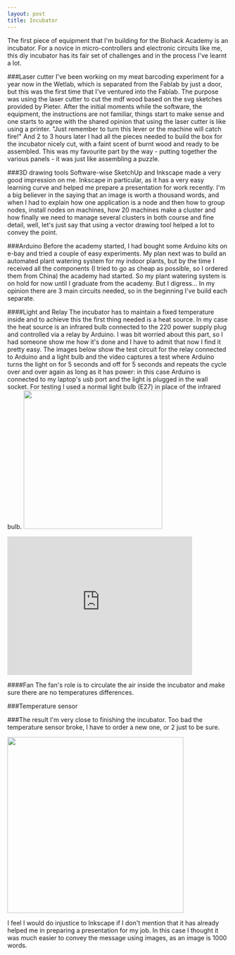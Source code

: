 ```yaml
---
layout: post
title: Incubator
---
```


The first piece of equipment that I'm building for the Biohack Academy is an incubator. For a novice in micro-controllers and electronic circuits like me, this diy incubator has its fair set of challenges and in the process I've learnt a lot. 

###Laser cutter
I've been working on my meat barcoding experiment for a year now in the Wetlab, which is separated from the Fablab by just a door, but this was the first time that I've ventured into the Fablab. The purpose was using the laser cutter to cut the mdf wood based on the svg sketches provided by Pieter. After the initial moments while the software, the equipment, the instructions are not familiar, things start to make sense and one starts to agree with the shared opinion that using the laser cutter is like using a printer. "Just remember to turn this lever or the machine will catch fire!" And 2 to 3 hours later I had all the pieces needed to build the box for the incubator nicely cut, with a faint scent of burnt wood and ready to be assembled. This was my favourite part by the way - putting together the various panels - it was just like assembling a puzzle.

###3D drawing tools
Software-wise SketchUp and Inkscape made a very good impression on me. Inkscape in particular, as it has a very easy learning curve and helped me prepare a presentation for work recently. I'm a big believer in the saying that an image is worth a thousand words, and when I had to explain how one application is a node and then how to group nodes, install nodes on machines, how 20 machines make a cluster and how finally we need to manage several clusters in both course and fine detail, well, let's just say that using a vector drawing tool helped a lot to convey the point.

###Arduino
Before the academy started, I had bought some Arduino kits on e-bay and tried a couple of easy experiments. My plan next was to build an automated plant watering system for my indoor plants, but by the time I received all the components (I tried to go as cheap as possible, so I ordered them from China) the academy had started. So my plant watering system is on hold for now until I graduate from the academy. But I digress... In my opinion there are 3 main circuits needed, so in the beginning I've build each separate.

####Light and Relay
The incubator has to maintain a fixed temperature inside and to achieve this the first thing needed is a heat source. In my case the heat source is an infrared bulb connected to the 220 power supply plug and controlled via a relay by Arduino. I was bit worried about this part, so I had someone show me how it's done and I have to admit that now I find it pretty easy. The images below show the test circuit for the relay connected to Arduino and a light bulb and the video captures a test where Arduino turns the light on for 5 seconds and off for 5 seconds and repeats the cycle over and over again as long as it has power: in this case Arduino is connected to my laptop's usb port and the light is plugged in the wall socket. For testing I used a normal light bulb (E27) in place of the infrared bulb.
<img src="{{ site.baseurl }}/images/incubator/relay.jpg" height="315" />
<iframe width="420" height="315" src="https://www.youtube.com/embed/aVjFg2NNEhs" frameborder="0" allowfullscreen> </iframe>

####Fan
The fan's role is to circulate the air inside the incubator and make sure there are no temperatures differences.

###Temperature sensor

###The result
I'm very close to finishing the incubator. Too bad the temperature sensor broke, I have to order a new one, or 2 just to be sure.

<img src="{{ site.baseurl }}/images/incubator/incubator.jpg" width="400" height="400" />



I feel I would do injustice to Inkscape if I don't mention that it has already helped me in preparing a presentation for my job. In this case I thought it was much easier to convey the message using images, as an image is 1000 words.